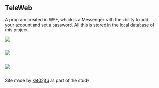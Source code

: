 ## TeleWeb

A program created in WPF, which is a Messenger with the ability to add your account and set a password. All this is stored in the local database of this project.

![](/TeleWebPhoto1.png)
##

![](/TeleWebPhoto2.png)
##

![](/TeleWebPhoto3.png)
##

Site made by [ket02jfu](https://github.com/ket02jfu) as part of the study
